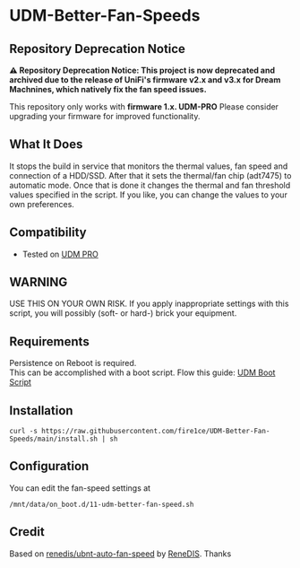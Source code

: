 # UDM-Better-Fan-Speeds

## Repository Deprecation Notice

**:warning: Repository Deprecation Notice: This project is now deprecated and archived due to the release of UniFi's firmware v2.x and v3.x for Dream Machnines, which natively fix the fan speed issues.**

This repository only works with **firmware 1.x. UDM-PRO** Please consider upgrading your firmware for improved functionality.

## What It Does

It stops the build in service that monitors the thermal values, fan speed and connection of a HDD/SSD. After that it sets the thermal/fan chip (adt7475) to automatic mode. Once that is done it changes the thermal and fan threshold values specified in the script. If you like, you can change the values to your own preferences.

## Compatibility

- Tested on [UDM PRO][amz-udm-pro-url]

## WARNING

USE THIS ON YOUR OWN RISK.
If you apply inappropriate settings with this script, you will possibly (soft- or hard-) brick your equipment.

## Requirements

Persistence on Reboot is required.  
This can be accomplished with a boot script. Flow this guide: [UDM Boot Script](https://github.com/unifi-utilities/unifios-utilities/tree/main/on-boot-script)

## Installation

```shell
curl -s https://raw.githubusercontent.com/fire1ce/UDM-Better-Fan-Speeds/main/install.sh | sh
```

## Configuration

You can edit the fan-speed settings at

```shell
/mnt/data/on_boot.d/11-udm-better-fan-speed.sh
```

## Credit

Based on [renedis/ubnt-auto-fan-speed][renedis-ubnt-auto-fan-speed-github-url] by [ReneDIS][renedis-github-url]. Thanks

<!-- --- -->

[renedis-ubnt-auto-fan-speed-github-url]: https://github.com/renedis/ubnt-auto-fan-speed 'ubnt-auto-fan-speed renedis github'
[renedis-github-url]: https://github.com/renedis 'ReneDIS github'
[amz-udm-pro-url]: https://amzn.to/3J4fezk 'Amazon Unifi UDM Pro'

<!-- --- -->
